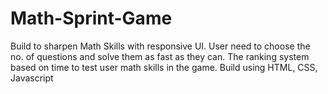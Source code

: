 # Math-Sprint-Game
Build to sharpen Math Skills with responsive UI. User need to choose the no. of questions and solve them as fast as they can. The ranking system based on time to test user math skills in the game. Build using HTML, CSS, Javascript
